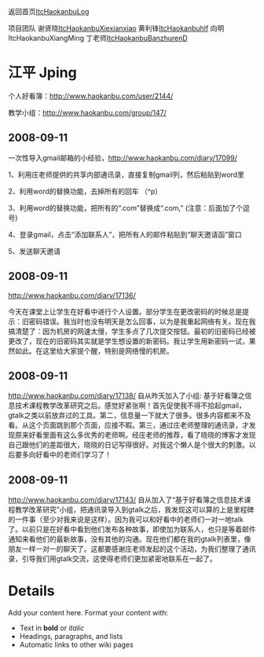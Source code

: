 返回首页[ItcHaokanbuLog](ItcHaokanbuLog.md)

项目团队 谢贤晓[ItcHaokanbuXiexianxiao](ItcHaokanbuXiexianxiao.md)  黄利锋[ItcHaokanbuhlf](ItcHaokanbuhlf.md)   向明ItcHaokanbuXiangMing  丁老师[ItcHaokanbuBanzhurenD](ItcHaokanbuBanzhurenD.md)


# 江平 Jping #

个人好看簿：http://www.haokanbu.com/user/2144/

教学小组：http://www.haokanbu.com/group/147/


## 2008-09-11 ##
一次性导入gmail邮箱的小经验，http://www.haokanbu.com/diary/17099/

1、利用庄老师提供的共享内部通讯录，直接复制gmail列，然后粘贴到word里

2、利用word的替换功能，去掉所有的回车 （^p）

3、利用word的替换功能，把所有的“.com”替换成“.com,” (注意：后面加了个逗号)

4、登录gmail，点击“添加联系人”，把所有人的邮件粘贴到“聊天邀请函”窗口

5、发送聊天邀请


## 2008-09-11 ##

http://www.haokanbu.com/diary/17136/

今天在课堂上让学生在好看中进行个人设置。部分学生在更改密码的时候总是提示：旧密码错误。我当时也没有明天是怎么回事，以为是我重起网络有关。现在我搞清楚了：因为机房的网速太慢，学生多点了几次提交按钮。最初的旧密码已经被更改了，现在的旧密码其实就是学生想设置的新密码。我让学生用新密码一试，果然如此。在这里给大家提个醒，特别是网络慢的机房。

## 2008-09-11 ##

http://www.haokanbu.com/diary/17138/
自从昨天加入了小组: 基于好看簿之信息技术课程教学改革研究之后。感觉好紧张啊！首先促使我不得不拾起gmail，gtalk之类以前放弃过的工具。第二，信息量一下就大了很多。很多内容都来不及看。从这个页面跳到那个页面，应接不暇。第三，通过庄老师整理的通讯录，才发现原来好看里面有这么多优秀的老师啊。经庄老师的推荐，看了晓晓的博客才发现自己跟他们的差距很大，晓晓的日记写得很好。对我这个懒人是个很大的刺激。以后要多向好看中的老师们学习了！

## 2008-09-11 ##

http://www.haokanbu.com/diary/17143/
自从加入了“基于好看簿之信息技术课程教学改革研究”小组，把通讯录导入到gtalk之后，我发现这可以算的上是里程碑的一件事（至少对我来说是这样）。因为我可以和好看中的老师们一对一地talk了。以前只是在好看中看到他们发布各种故事，即使加为联系人，也只是等着邮件通知来看他们的最新故事，没有其他的沟通。现在他们都在我的gtalk列表里，像朋友一样一对一的聊天了。这都要感谢庄老师发起的这个活动，为我们整理了通讯录，引导我们用gtalk交流，这使得老师们更加紧密地联系在一起了。




# Details #

Add your content here.  Format your content with:
  * Text in **bold** or _italic_
  * Headings, paragraphs, and lists
  * Automatic links to other wiki pages